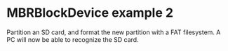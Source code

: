 # MBRBlockDevice example 2

Partition an SD card, and format the new partition with a FAT filesystem. A PC will now be able to recognize the SD card.

